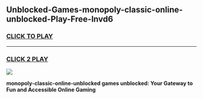 
## Unblocked-Games-monopoly-classic-online-unblocked-Play-Free-lnvd6
<h3>
<a href="https://premium76.site?title=monopoly-classic-online-unblocked&ref=23A">CLICK TO PLAY</a></h3>
<hr>

<h3>
<a href="https://premium76.site?title=monopoly-classic-online-unblocked&ref=23A">CLICK 2 PLAY</a>
  
</h3>

<a href="https://premium76.site?title=monopoly-classic-online-unblocked&ref=23A"><img src="https://clearcache.store/games.png"></a>


**monopoly-classic-online-unblocked games unblocked: Your Gateway to Fun and Accessible Online Gaming**
